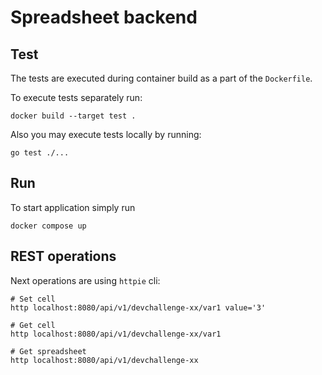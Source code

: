 # Spreadsheet backend

## Test

The tests are executed during container build as a part of the `Dockerfile`.

To execute tests separately run:
```
docker build --target test .
```

Also you may execute tests locally by running:

```
go test ./...
```

## Run

To start application simply run

```
docker compose up
```

## REST operations

Next operations are using `httpie` cli:

```
# Set cell
http localhost:8080/api/v1/devchallenge-xx/var1 value='3'

# Get cell
http localhost:8080/api/v1/devchallenge-xx/var1

# Get spreadsheet
http localhost:8080/api/v1/devchallenge-xx
```
